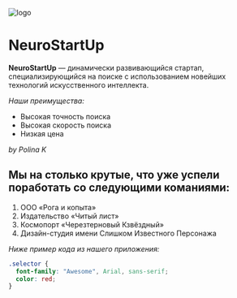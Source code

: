 ![logo](https://github.com/netology-ds-team/git-homeworks/blob/main/1_self/logo.png)
# NeuroStartUp
**NeuroStartUp** — динамически развивающийся стартап, специализирующийся на поиске с использованием новейших технологий искусственного интеллекта. 

*Наши преимущества:*

* Высокая точность поиска
* Высокая скорость поиска
* Низкая цена

*by Polina K*

## Мы на столько крутые, что уже успели поработать со следующими команиями:

1. ООО «Рога и копыта»
1. Издательство «Читый лист»
1. Космопорт «Черезтерновый Кзвёздный»
1. Дизайн-студия имени Слишком Известного Персонажа

*Ниже пример кода из нашего приложения:*
```css
.selector {
  font-family: "Awesome", Arial, sans-serif;
  color: red;
}
```